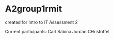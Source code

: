 # A2group1rmit
created for Intro to IT Assessment 2


Current participants:
Carl
Sabina
Jordan
CHristoffel
